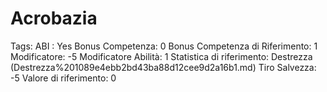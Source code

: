 # Acrobazia

Tags: ABI
: Yes
Bonus Competenza: 0
Bonus Competenza di Riferimento: 1
Modificatore: -5
Modificatore  Abilità: 1
Statistica di riferimento: Destrezza (Destrezza%201089e4ebb2bd43ba88d12cee9d2a16b1.md)
Tiro Salvezza: -5
Valore di riferimento: 0